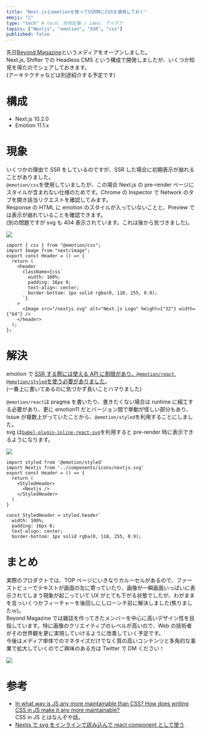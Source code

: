 ```yaml
---
title: "Next.jsとemotionを使ってSSR時にCSSを適用しておく"
emoji: "🍳"
type: "tech" # tech: 技術記事 / idea: アイデア
topics: ["Nextjs", "emotion", "SSR", "css"]
published: false
---
```


先日[Beyond Magazine](https://www.beyondmag.jp/)というメディアをオープンしました。  
Next.js, Shifter での Headless CMS という構成で開発しましたが、いくつか知見を得たのでシェアしておきます。  
(アーキテクチャなどは別途紹介する予定です)

# 構成

- Next.js 10.2.0
- Emotion 11.1.x

# 現象

いくつかの理由で SSR をしているのですが、SSR した場合に初期表示が崩れることがありました。  
`@emotion/css`を使用していましたが、この場合 Next.js の pre-render ページにスタイルが含まれない仕様のためです。Chrome の Inspector で Network のタブを開き該当リクエストを確認してみます。  
Response の HTML に emotion のスタイルが入っていないことと、Preview では表示が崩れていることを確認できます。  
(別の問題ですが svg も 404 表示されています。これは後から気づきました)。

![](https://storage.googleapis.com/zenn-user-upload/d5cs8iakc7i4r73mc2txrjtm45de)

```tsx
import { css } from "@emotion/css";
import Image from "next/image";
export const Header = () => {
  return (
    <header
      className={css`
        width: 100%;
        padding: 16px 0;
        text-align: center;
        border-bottom: 1px solid rgba(0, 118, 255, 0.9);
      `}
    >
      <Image src="/nextjs.svg" alt="Next.js Logo" height={"32"} width={"64"} />
    </header>
  );
};
```

# 解決

emotion で [SSR する際には使える API に制限があり、`@emotion/react`, `@emotion/styled`を使う必要がありました](https://emotion.sh/docs/ssr)。  
(一番上に書いてあるのに気づかず長いことハマりました)

`@emotion/react`は pragma を書いたり、書きたくない場合は runtime に細工する必要があり、更に emotion11 だとバージョン間で挙動が怪しい部分もあり、Issue が複数上がっていたことから、`@emotion/styled`を利用することにしました。  
svg は[`babel-plugin-inline-react-svg`](https://github.com/airbnb/babel-plugin-inline-react-svg)を利用すると pre-render 時に表示できるようになります。

![](https://storage.googleapis.com/zenn-user-upload/0yflv0mk52dzhff54d4ars24rd9i)

```tsx
import styled from '@emotion/styled'
import Nextjs from '../components/icons/nextjs.svg'
export const Header = () => {
  return (
    <StyledHeader>
      <Nextjs />
    </StyledHeader>
  )
}

const StyledHeader = styled.header`
  width: 100%;
  padding: 16px 0;
  text-align: center;
  border-bottom: 1px solid rgba(0, 118, 255, 0.9);
```

# まとめ

実際のプロダクトでは、TOP ページにいきなりカルーセルがあるので、ファーストビューでテキストが画面の左に寄っていたり、画像が一瞬画面いっぱいに表示されてしまう現象が起こっていて UX がとても下がる状態でしたが、わがままを言っいくつかフィーチャーを後回しにしローンチ前に解決しました(焦りましたｗ)。  
Beyond Magazine では雑誌を作ってきたメンバーを中心に高いデザイン性を目指しています。特に画像のクリエイティブのレベルが高いので、Web の技術者がその世界観を更に実現していけるように改善していく予定です。  
今後はメディア単体でのマネタイズだけでなく質の高いコンテンツと多角的な事業で拡大していくのでご興味のある方は Twitter で DM ください！

![](https://storage.googleapis.com/zenn-user-upload/umo6g8r6dcoj4pz2poy8srgbq8xn)

# 参考

- [In what way is JS any more maintainable than CSS? How does writing CSS in JS make it any more maintainable?](https://gist.github.com/threepointone/731b0c47e78d8350ae4e105c1a83867d)  
  CSS in JS とはなんぞや話。
- [Nextjs で svg をインラインで読み込んで react component として使う](https://naporitan.hatenablog.com/entry/2020/12/28/143545)
